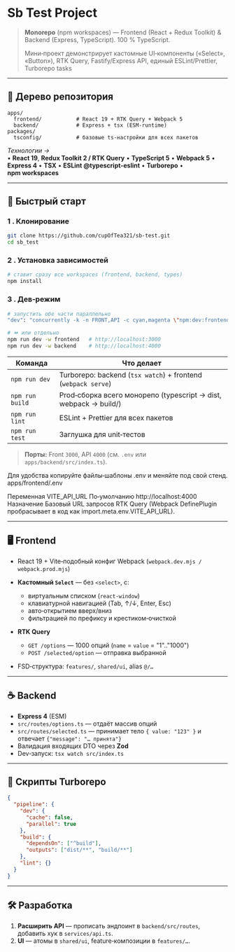 # Sb Test Project

> **Monorepo** (npm workspaces) — Frontend (React + Redux Toolkit) & Backend (Express, TypeScript). 100 % TypeScript.
>
> Мини‑проект демонстрирует кастомные UI‑компоненты («Select», «Button»), RTK Query, Fastify/Express API, единый ESLint/Prettier, Turborepo tasks  

---

## 📂 Дерево репозитория

```
apps/
  frontend/           # React 19 + RTK Query + Webpack 5
  backend/            # Express + tsx (ESM‑runtime)
packages/
  tsconfig/           # базовые ts‑настройки для всех пакетов
```

*Технологии →*<br>
• **React 19**, **Redux Toolkit 2 / RTK Query**  • **TypeScript 5**  • **Webpack 5**  • **Express 4**  • **TSX**  • **ESLint @typescript‑eslint**  • **Turborepo**  • **npm workspaces**

---

## 🚀 Быстрый старт

### 1 . Клонирование

```bash
git clone https://github.com/cupOfTea321/sb-test.git
cd sb_test
```

### 2 . Установка зависимостей

```bash
# ставит сразу все workspaces (frontend, backend, types)
npm install
```

### 3 . Дев‑режим

```bash
# запустить обе части параллельно
"dev": "concurrently -k -n FRONT,API -c cyan,magenta \"npm:dev:frontend\" \"npm:dev:backend\"",

# ⏩ или отдельно
npm run dev -w frontend   # http://localhost:3000
npm run dev -w backend    # http://localhost:4000
```

| Команда         | Что делает                                                       |
| --------------- | ---------------------------------------------------------------- |
| `npm run dev`   | Turborepo: backend (`tsx watch`) + frontend (`webpack serve`)    |
| `npm run build` | Prod‑cборка всего монорепо (typescript → dist, webpack → build/) |
| `npm run lint`  | ESLint + Prettier для всех пакетов                               |
| `npm run test`  | Заглушка для unit‑тестов                                         |

> **Порты:** Front `3000`, API `4000` (см. `.env` или `apps/backend/src/index.ts`).

Для удобства копируйте файлы‑шаблоны .env и меняйте под свой стенд.
apps/frontend/.env

Переменная VITE_API_URL
По‑умолчанию http://localhost:4000
Назначение Базовый URL запросов RTK Query (Webpack DefinePlugin пробрасывает в код как import.meta.env.VITE_API_URL).






---

## 🖥️ Frontend

* React 19 + Vite‑подобный конфиг Webpack (`webpack.dev.mjs / webpack.prod.mjs`)
* **Кастомный `Select`** — без `<select>`, с:

  * виртуальным списком (`react‑window`)
  * клавиатурной навигацией (Tab, ↑/↓, Enter, Esc)
  * авто‑открытием вверх/вниз
  * фильтрацией по префиксу и крестиком‑очисткой
* **RTK Query**

  * `GET /options` — 1000 опций (`name` = `value` = "1".."1000")
  * `POST /selected/option` — отправка выбранной
* FSD‑структура: `features/`, `shared/ui`, alias `@/…`

---

## ☕ Backend

* **Express 4** (ESM)
* `src/routes/options.ts` — отдаёт массив опций
* `src/routes/selected.ts` — принимает тело `{ value: "123" }` и отвечает `{"message": "… принята"}`
* Валидация входящих DTO через **Zod**
* Dev‑запуск: `tsx watch src/index.ts`

---

## 👷 Скрипты Turborepo

```json
{
  "pipeline": {
    "dev": {
      "cache": false,
      "parallel": true
    },
    "build": {
      "dependsOn": ["^build"],
      "outputs": ["dist/**", "build/**"]
    },
    "lint": {}
  }
}
```
  

---

## 🛠️ Разработка

1. **Расширить API** — прописать эндпоинт в `backend/src/routes`, добавить хук в `services/api.ts`.
2. **UI** — атомы в `shared/ui`, feature‑композиции в `features/…`.
 

